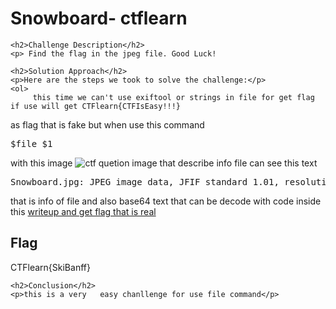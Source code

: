 
<!DOCTYPE html>
<html>

<body>
    <h1>Snowboard- ctflearn</h1>

    <h2>Challenge Description</h2>
    <p> Find the flag in the jpeg file. Good Luck!


 
</p>
 
    <h2>Solution Approach</h2>
    <p>Here are the steps we took to solve the challenge:</p>
    <ol>
         this time we can't use exiftool or strings in file for get flag if use will get CTFlearn{CTFIsEasy!!!}
as flag that is fake but when use this command
<pre>$file $1</pre> with this image 
 <img src=" https://cybersecctf.github.io/blog/2024/practice/ctflearn/Snowboard/Snowboard.jpg" alt="ctf quetion image" class="inline"/>
    that describe info file can see this text<pre>Snowboard.jpg: JPEG image data, JFIF standard 1.01, resolution (DPI), density 300x300, segment length 16, comment: "CTFlearn{CTFIsEasy!!!}", comment: "Q1RGbGVhcm57U2tpQmFuZmZ9Cg==", Exif Standard: [TIFF image data, little-endian, direntries=8, manufacturer=Canon, model=Canon EOS 6D Mark II, xresolution=138, yresolution=146, resolutionunit=2, software=GIMP 2.10.6, datetime=2019:05:07 14:37:21], progressive, precision 8, 1200x800, components 3
</pre>
that is info of file and also base64 text that can be decode with code inside this <a href="https://cybersecctf.github.io/blog/2024/practice/ctflearn/QRCode/writeup1.md">writeup and get flag that is real</a>
    </ol>
<br>
    <h2>Flag</h2>
    <p class="flag">CTFlearn{SkiBanff}
</p>

    <h2>Conclusion</h2>
    <p>this is a very   easy chanllenge for use file command</p>
</body>
</html>



